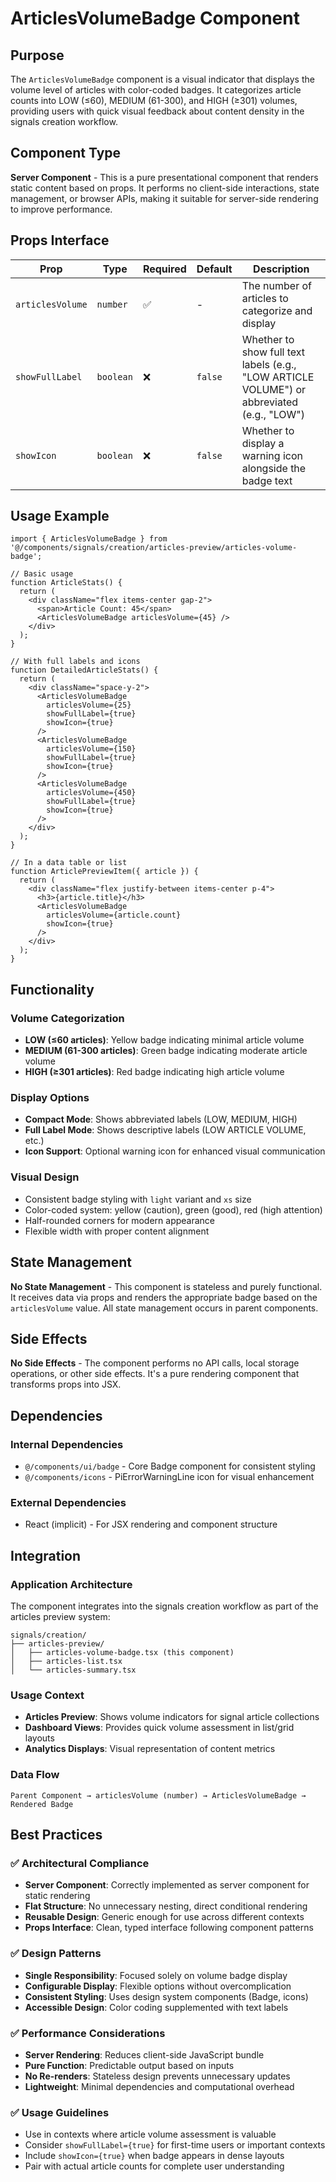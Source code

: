 # ArticlesVolumeBadge Component

## Purpose

The `ArticlesVolumeBadge` component is a visual indicator that displays the volume level of articles with color-coded badges. It categorizes article counts into LOW (≤60), MEDIUM (61-300), and HIGH (≥301) volumes, providing users with quick visual feedback about content density in the signals creation workflow.

## Component Type

**Server Component** - This is a pure presentational component that renders static content based on props. It performs no client-side interactions, state management, or browser APIs, making it suitable for server-side rendering to improve performance.

## Props Interface

| Prop | Type | Required | Default | Description |
|------|------|----------|---------|-------------|
| `articlesVolume` | `number` | ✅ | - | The number of articles to categorize and display |
| `showFullLabel` | `boolean` | ❌ | `false` | Whether to show full text labels (e.g., "LOW ARTICLE VOLUME") or abbreviated (e.g., "LOW") |
| `showIcon` | `boolean` | ❌ | `false` | Whether to display a warning icon alongside the badge text |

## Usage Example

```tsx
import { ArticlesVolumeBadge } from '@/components/signals/creation/articles-preview/articles-volume-badge';

// Basic usage
function ArticleStats() {
  return (
    <div className="flex items-center gap-2">
      <span>Article Count: 45</span>
      <ArticlesVolumeBadge articlesVolume={45} />
    </div>
  );
}

// With full labels and icons
function DetailedArticleStats() {
  return (
    <div className="space-y-2">
      <ArticlesVolumeBadge 
        articlesVolume={25} 
        showFullLabel={true} 
        showIcon={true} 
      />
      <ArticlesVolumeBadge 
        articlesVolume={150} 
        showFullLabel={true} 
        showIcon={true} 
      />
      <ArticlesVolumeBadge 
        articlesVolume={450} 
        showFullLabel={true} 
        showIcon={true} 
      />
    </div>
  );
}

// In a data table or list
function ArticlePreviewItem({ article }) {
  return (
    <div className="flex justify-between items-center p-4">
      <h3>{article.title}</h3>
      <ArticlesVolumeBadge 
        articlesVolume={article.count}
        showIcon={true}
      />
    </div>
  );
}
```

## Functionality

### Volume Categorization
- **LOW (≤60 articles)**: Yellow badge indicating minimal article volume
- **MEDIUM (61-300 articles)**: Green badge indicating moderate article volume  
- **HIGH (≥301 articles)**: Red badge indicating high article volume

### Display Options
- **Compact Mode**: Shows abbreviated labels (LOW, MEDIUM, HIGH)
- **Full Label Mode**: Shows descriptive labels (LOW ARTICLE VOLUME, etc.)
- **Icon Support**: Optional warning icon for enhanced visual communication

### Visual Design
- Consistent badge styling with `light` variant and `xs` size
- Color-coded system: yellow (caution), green (good), red (high attention)
- Half-rounded corners for modern appearance
- Flexible width with proper content alignment

## State Management

**No State Management** - This component is stateless and purely functional. It receives data via props and renders the appropriate badge based on the `articlesVolume` value. All state management occurs in parent components.

## Side Effects

**No Side Effects** - The component performs no API calls, local storage operations, or other side effects. It's a pure rendering component that transforms props into JSX.

## Dependencies

### Internal Dependencies
- `@/components/ui/badge` - Core Badge component for consistent styling
- `@/components/icons` - PiErrorWarningLine icon for visual enhancement

### External Dependencies
- React (implicit) - For JSX rendering and component structure

## Integration

### Application Architecture
The component integrates into the signals creation workflow as part of the articles preview system:

```
signals/creation/
├── articles-preview/
│   ├── articles-volume-badge.tsx (this component)
│   ├── articles-list.tsx
│   └── articles-summary.tsx
```

### Usage Context
- **Articles Preview**: Shows volume indicators for signal article collections
- **Dashboard Views**: Provides quick volume assessment in list/grid layouts
- **Analytics Displays**: Visual representation of content metrics

### Data Flow
```
Parent Component → articlesVolume (number) → ArticlesVolumeBadge → Rendered Badge
```

## Best Practices

### ✅ Architectural Compliance
- **Server Component**: Correctly implemented as server component for static rendering
- **Flat Structure**: No unnecessary nesting, direct conditional rendering
- **Reusable Design**: Generic enough for use across different contexts
- **Props Interface**: Clean, typed interface following component patterns

### ✅ Design Patterns
- **Single Responsibility**: Focused solely on volume badge display
- **Configurable Display**: Flexible options without overcomplication
- **Consistent Styling**: Uses design system components (Badge, icons)
- **Accessible Design**: Color coding supplemented with text labels

### ✅ Performance Considerations
- **Server Rendering**: Reduces client-side JavaScript bundle
- **Pure Function**: Predictable output based on inputs
- **No Re-renders**: Stateless design prevents unnecessary updates
- **Lightweight**: Minimal dependencies and computational overhead

### ✅ Usage Guidelines
- Use in contexts where article volume assessment is valuable
- Consider `showFullLabel={true}` for first-time users or important contexts
- Include `showIcon={true}` when badge appears in dense layouts
- Pair with actual article counts for complete user understanding